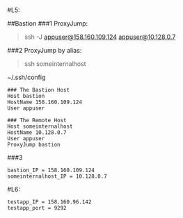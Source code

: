 #L5:

##Bastion
###1 ProxyJump:
> ssh -J appuser@158.160.109.124 appuser@10.128.0.7


###2 ProxyJump by alias:
>ssh someinternalhost

~/.ssh/config
```
### The Bastion Host
Host bastion
HostName 158.160.109.124
User appuser

### The Remote Host
Host someinternalhost
HostName 10.128.0.7
User appuser
ProxyJump bastion
```


###3
```
bastion_IP = 158.160.109.124
someinternalhost_IP = 10.128.0.7
```

#L6:

```
testapp_IP = 158.160.96.142
testapp_port = 9292
```
